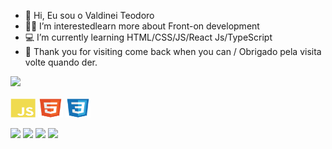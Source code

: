 - 👋 Hi, Eu sou o Valdinei Teodoro  
- 👨‍💻 I’m interestedlearn more about Front-on development
- 💻 I’m currently learning HTML/CSS/JS/React Js/TypeScript
- 🙏 Thank you for visiting come back when you can / Obrigado pela visita volte quando der.

 <div>
 
  <img height="180em" src="https://github-readme-stats.vercel.app/api?username=valdineiteodoro&show_icons=true&theme=dark&include_all_commits=true&count_private=true"/>
 
   
</div>

  
<div style="display: inline_block"><br>
 <img align="center" alt="teo-Js" height="30" width="40" src="https://raw.githubusercontent.com/devicons/devicon/master/icons/javascript/javascript-plain.svg">
 <img align="center" alt="teo-HTML" height="30" width="40" src="https://raw.githubusercontent.com/devicons/devicon/master/icons/html5/html5-original.svg">
 <img align="center" alt="teo-CSS" height="30" width="40" src="https://raw.githubusercontent.com/devicons/devicon/master/icons/css3/css3-original.svg">
</div> 
<br>
   <div>
   <a href="https://api.whatsapp.com/send?phone=5567981323706&text=Vim%20Atravez%20do%20GitHub%20!/" target="_blank"><img src="https://img.shields.io/badge/WhatsApp-25D366?style=for-the-badge&logo=whatsapp&logoColor=white" target="_blank"></a> 
   <a href="https://www.instagram.com/v.teodoro_/" target="_blank"><img src="https://img.shields.io/badge/-Instagram-%23E4405F?style=for-the-badge&logo=instagram&logoColor=white" target="_blank"></a>
   <a href = "mailto:theodoro.vts@gmail.com"><img src="https://img.shields.io/badge/-Gmail-%23333?style=for-the-badge&logo=gmail&logoColor=white" target="_blank"></a>
   <a href="https://www.linkedin.com/in/valdinei-teodoro-547a0b166/" target="_blank"><img src="https://img.shields.io/badge/-LinkedIn-%230077B5?style=for-the-badge&logo=linkedin&logoColor=white" target="_blank"></a> 
  </div>
 
 

  
